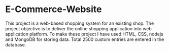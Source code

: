 # E-Commerce-Website
This project is a web-based shopping system  for an existing shop. The project objective is to deliver the  online shopping application into web application platform.  To make these project I have used HTML, CSS, nodejs and  MongoDB for storing data. Total 2500 custom entries are  entered in the database.
